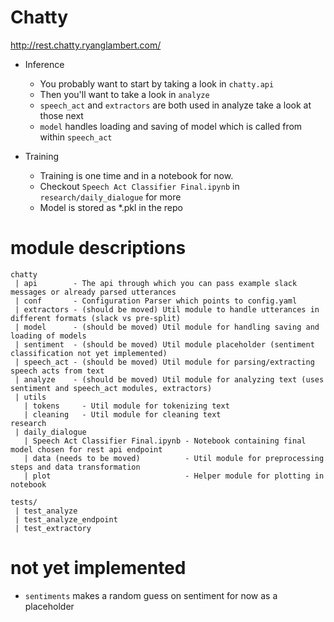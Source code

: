 # Chatty
http://rest.chatty.ryanglambert.com/

- Inference
  - You probably want to start by taking a look in `chatty.api`
  - Then you'll want to take a look in `analyze`
  - `speech_act` and `extractors` are both used in analyze take a look at those next
  - `model` handles loading and saving of model which is called from within `speech_act`
  
- Training
  - Training is one time and in a notebook for now.
  - Checkout `Speech Act Classifier Final.ipynb` in `research/daily_dialogue` for more
  - Model is stored as \*.pkl in the repo

# module descriptions
```
chatty
 | api        - The api through which you can pass example slack messages or already parsed utterances
 | conf       - Configuration Parser which points to config.yaml
 | extractors - (should be moved) Util module to handle utterances in different formats (slack vs pre-split)
 | model      - (should be moved) Util module for handling saving and loading of models
 | sentiment  - (should be moved) Util module placeholder (sentiment classification not yet implemented)
 | speech_act - (should be moved) Util module for parsing/extracting speech acts from text 
 | analyze    - (should be moved) Util module for analyzing text (uses sentiment and speech_act modules, extractors) 
 | utils
   | tokens     - Util module for tokenizing text
   | cleaning   - Util module for cleaning text
research
 | daily_dialogue
   | Speech Act Classifier Final.ipynb - Notebook containing final model chosen for rest api endpoint
   | data (needs to be moved)          - Util module for preprocessing steps and data transformation
   | plot                              - Helper module for plotting in notebook

tests/
 | test_analyze
 | test_analyze_endpoint
 | test_extractory
```

# not yet implemented
- `sentiments` makes a random guess on sentiment for now as a placeholder

